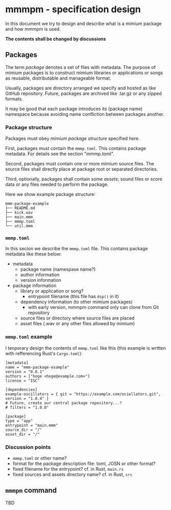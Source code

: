 # mmmpm - specification design

In this document we try to design and describe what is a mimium package and how mmmpm is used.

**The contents shall be changed by discussions**

## Packages

The term *package* denotes a set of files with metadata. The purpose of mimium packages is to construct mimium libraries or applications or songs as reusable, distributable and manageable format.

Usually, packages are directory arranged we specify and hosted as like GitHub repository. Future, packages are archived like .tar.gz or any zipped formats.

It may be good that each package introduces its (package name) namespace because avoiding name confliction between packages another.

### Package structure

Packages must obey *mimium package structure* specified here.

First, packages must contain the `mmmp.toml`. This contains package metadata. For details see the section "mmmp.toml".

Second, packages must contain one or more mimium source files. The source files shall directly place at package root or separated directories.

Third, optionally, packages shall contain some *assets*; sound files or score data or any files needed to perform the package.

Here we show example package structure:

```
mmm-package-example
├── README.md
├── kick.wav
├── main.mmm
├── mmmp.toml
└── util.mmm
```

### `mmmp.toml`

In this secion we describe the `mmmp.toml` file. This contains package metadata like these below:

- metadata
    - package name (namespase name?)
    - author information
    - version information
- package information
    - library or application or song?
        - entrypoint filename (this file has `dsp()` in it)
    - dependency information (to other mimium packages)
        - with early version, mmmpm command only can clone from Git repository
    - source files or directory where source files are placed
    - asset files (.wav or any other files allowed by mimium)

### `mmmp.toml` example

I tenporary design the contents of `mmmp.toml` like this (this example is written with refferencing Rust's `Cargo.toml`):

```
[metadata]
name = "mmm-package-example"
version = "0.0.1"
authors = ["hoge <hoge@example.com>"]
license = "ISC"

[dependencies]
example-oscillators = { git = "https://example.com/ociellators.git", version = "1.0.4" }
# Future, create our central package repository...?
# filters = "1.0.0"

[package]
type = "app"
entrypoint = "main.mmm"
source_dir = "/"
asset_dir = "/"
```

### Discussion points

- `mmmp.toml` or other name?
- format for the package description file: toml, JOSN or other format?
- fixed filename for the entrypoint? cf. in Rust, `main.rs`
- fixed sources and assets directory name? cf. in Rust, `src`

## `mmmpm` command

TBD
